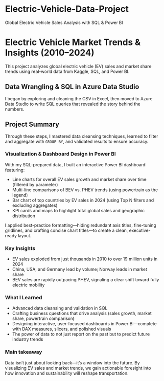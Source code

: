# Electric-Vehicle-Data-Project
Global Electric Vehicle Sales Analysis with SQL &amp; Power BI

# Electric Vehicle Market Trends & Insights (2010–2024)

This project analyzes global electric vehicle (EV) sales and market share trends using real-world data from Kaggle, SQL, and Power BI.

## Data Wrangling & SQL in Azure Data Studio

I began by exploring and cleaning the CSV in Excel, then moved to Azure Data Studio to write SQL queries that revealed the story behind the numbers.

## Project Summary

Through these steps, I mastered data cleansing techniques, learned to filter and aggregate with `GROUP BY`, and validated results to ensure accuracy.

### Visualization & Dashboard Design in Power BI

With my SQL-prepared data, I built an interactive Power BI dashboard featuring:

- Line charts for overall EV sales growth and market share over time (filtered by parameter)
- Multi-line comparisons of BEV vs. PHEV trends (using powertrain as the legend)
- Bar chart of top countries by EV sales in 2024 (using Top N filters and excluding aggregates)
- KPI cards and maps to highlight total global sales and geographic distribution

I applied best-practice formatting—hiding redundant axis titles, fine-tuning gridlines, and crafting concise chart titles—to create a clean, executive-ready layout.

### Key Insights

- EV sales exploded from just thousands in 2010 to over 19 million units in 2024
- China, USA, and Germany lead by volume; Norway leads in market share
- BEV sales are rapidly outpacing PHEV, signaling a clear shift toward fully electric mobility

### What I Learned

- Advanced data cleansing and validation in SQL
- Crafting business questions that drive analysis (sales growth, market share, powertrain comparison)
- Designing interactive, user-focused dashboards in Power BI—complete with DAX measures, slicers, and polished visuals
- The power of data to not just report on the past but to predict future industry trends

### Main takeaway

Data isn’t just about looking back—it’s a window into the future. By visualizing EV sales and market trends, we gain actionable foresight into how innovation and sustainability will reshape transportation.
